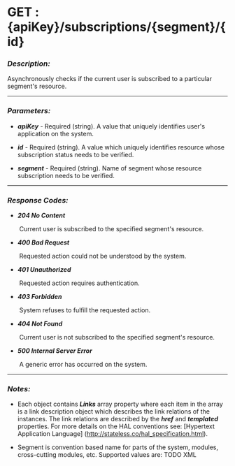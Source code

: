 
# GET : {apiKey}/subscriptions/{segment}/{id} 

### *Description:* 
Asynchronously checks if the current user is subscribed to a particular segment&#39;s resource. 



* * *
### *Parameters:*


- ***apiKey*** - Required (string). A value that uniquely identifies user&#39;s application on the system. 


- ***id*** - Required (string). A value which uniquely identifies resource whose subscription status needs to be verified. 


- ***segment*** - Required (string). Name of segment whose resource subscription needs to be verified. 


* * *
### *Response Codes:*


- ***204  No Content*** 

&nbsp;&nbsp;&nbsp;&nbsp;&nbsp;&nbsp; Current user is subscribed to the specified segment&#39;s resource. 


- ***400  Bad Request*** 

&nbsp;&nbsp;&nbsp;&nbsp;&nbsp;&nbsp; Requested action could not be understood by the system. 


- ***401  Unauthorized*** 

&nbsp;&nbsp;&nbsp;&nbsp;&nbsp;&nbsp; Requested action requires authentication. 


- ***403  Forbidden*** 

&nbsp;&nbsp;&nbsp;&nbsp;&nbsp;&nbsp; System refuses to fulfill the requested action. 


- ***404  Not Found*** 

&nbsp;&nbsp;&nbsp;&nbsp;&nbsp;&nbsp; Current user is not subscribed to the specified segment&#39;s resource. 


- ***500  Internal Server Error*** 

&nbsp;&nbsp;&nbsp;&nbsp;&nbsp;&nbsp; A generic error has occurred on the system. 



* * *
### *Notes:* 
- Each object contains ***Links*** array property where each item in the array is a link description object which describes the link relations of the instances. The link relations are described by the ***href*** and ***templated*** properties. For more details on the HAL conventions see: [Hypertext Application Language] (http://stateless.co/hal_specification.html).

-  Segment is convention based name for parts of the system, modules, cross-cutting modules, etc. Supported
  values are: TODO XML 
